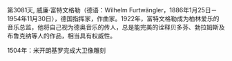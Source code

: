 第3081天, 威廉·富特文格勒（德语：Wilhelm Furtwängler，1886年1月25日－1954年11月30日），德国指挥家，作曲家。1922年，富特文格勒成为柏林爱乐的音乐总监，他将自己视为德奥音乐的传人，总是能完美的诠释贝多芬、勃拉姆斯及布鲁克纳等人的作品，相当具有权威性。

1504年：米开朗基罗完成大卫像雕刻